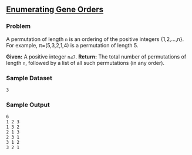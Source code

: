 ## [Enumerating Gene Orders](https://rosalind.info/problems/perm/)

### Problem
A permutation of length `n` is an ordering of the positive integers {1,2,…,n}. For example, π=(5,3,2,1,4) is a permutation of length 5.

<b>Given:</b> A positive integer `n≤7`.
<b>Return:</b> The total number of permutations of length `n`, followed by a list of all such permutations (in any order).

### Sample Dataset
```
3
```

### Sample Output
```
6
1 2 3
1 3 2
2 1 3
2 3 1
3 1 2
3 2 1
```
